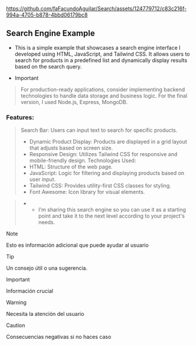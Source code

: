 https://github.com/faFacundoAguilar/Search/assets/124779712/c83c216f-994a-4705-b878-4bbd06179bc8
## Search Engine Example
- This is a simple example that showcases a search engine interface I developed using HTML, JavaScript, and Tailwind CSS. It allows users to search for products in a predefined list and dynamically display results based on the search query.
- > [!IMPORTANT]
> For production-ready applications, consider implementing backend technologies to handle data storage and business logic.
For the final version, I used Node.js, Express, MongoDB.


### Features:
> Search Bar: Users can input text to search for specific products.
> - Dynamic Product Display: Products are displayed in a grid layout that adjusts based on screen size.
> - Responsive Design: Utilizes Tailwind CSS for responsive and mobile-friendly design.
> Technologies Used:
> - HTML: Structure of the web page.
> - JavaScript: Logic for filtering and displaying products based on user input.
> - Tailwind CSS: Provides utility-first CSS classes for styling.
> - Font Awesome: Icon library for visual elements.

> - - I'm sharing this search engine so you can use it as a starting point and take it to the next level according to your project's needs.



> [!NOTE]
> Esto es información adicional que puede ayudar al usuario

> [!TIP]
> Un consejo útil o una sugerencia.

> [!IMPORTANT]
> Información crucial

> [!WARNING]
> Necesita la atención del usuario

> [!CAUTION]
> Consecuencias negativas si no haces caso
